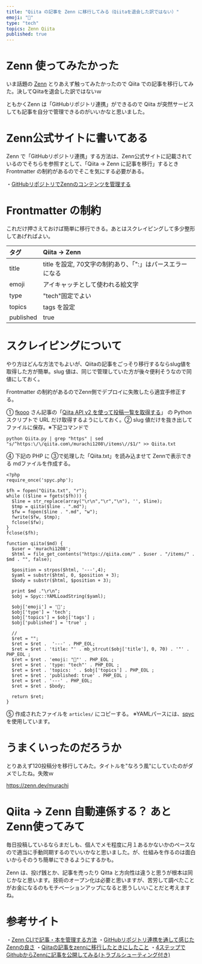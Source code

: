 ```yaml
---
title: "Qiita の記事を Zenn に移行してみる（Qiitaを退会した訳ではない）"
emoji: "📝"
type: "tech"
topics: Zenn Qiita
published: true
---
```


# Zenn 使ってみたかった
いま話題の [Zenn](https://zenn.dev/) とりあえず触ってみたかったので Qiita での記事を移行してみた。決してQiitaを退会した訳ではないｗ

ともかくZenn は「GitHubリポジトリ連携」ができるので Qiita が突然サービスしても記事を自分で管理できるのがいいかなと思いました。

# Zenn公式サイトに書いてある
Zenn で「GitHubリポジトリ連携」する方法は、Zenn公式サイトに記載されているのでそちらを参照すとして、「Qiita → Zenn に記事を移行」するとき Frontmatter の制約があるのでそこを気にする必要がある。

・[GitHubリポジトリでZennのコンテンツを管理する](https://zenn.dev/zenn/articles/connect-to-github)

# Frontmatter の制約
これだけ押さえておけば簡単に移行できる。あとはスクレイピングして多少整形してあげればよい。

| タグ | Qiita → Zenn |
|:-----------|:------------|
| title | title を設定, 70文字の制約あり、「":」はパースエラーになる |
| emoji | アイキャッチとして使われる絵文字 |
| type| "tech"固定でよい |
| topics | tags を設定 | 
| published | true |

# スクレイピングについて
やり方はどんな方法でもよいが、Qiitaの記事をごっそり移行するならslug値を取得した方が簡単。slug 値は、同じで管理していた方が後々便利そうなので同値にしておく。

Frontmatter の制約があるのでZenn側でデプロイに失敗したら適宜手修正する。


① [fkooo](https://qiita.com/fkooo) さん記事の「[Qiita API v2 を使って投稿一覧を取得する](https://qiita.com/fkooo/items/250f42a0b641fb96b5ff)」 の Python スクリプトで URL だけ取得するようにしておく。② slug 値だけを抜き出してファイルに保存。※下記コマンドで

```text
python Qiita.py | grep "https" | sed "s/^https:\/\/qiita.com\/murachi1208\/items\//$1/" >> Qiita.txt
```

④ 下記の PHP に ③で処理した「Qiita.txt」を読み込ませて Zennで表示できる mdファイルを作成する。

```php5
<?php
require_once('spyc.php');

$fh = fopen("Qiita.txt", "r");
while (($line = fgets($fh))) {
  $line = str_replace(array("\r\n","\r","\n"), '', $line);
  $tmp = qiita($line . ".md");
  $fw = fopen($line . ".md", "w");
  fwrite($fw, $tmp);
  fclose($fw);
}
fclose($fh);

function qiita($md) {
  $user = 'murachi1208';
  $html = file_get_contents("https://qiita.com/" . $user . "/items/" . $md . "", false);

  $position = strpos($html, '---',4);
  $yaml = substr($html, 0, $position + 3);
  $body = substr($html, $position + 3);

  print $md ."\r\n";
  $obj = Spyc::YAMLLoadString($yaml);

  $obj['emoji'] = '📝';
  $obj['type'] = 'tech';
  $obj['topics'] = $obj['tags'] ;
  $obj['published'] = 'true' ;

  //
  $ret = "";
  $ret = $ret .  '---' . PHP_EOL;
  $ret = $ret . 'title: "' . mb_strcut($obj['title'], 0, 70) . '"' . PHP_EOL ;
  $ret = $ret . 'emoji: "📝"' . PHP_EOL ;
  $ret = $ret . 'type: "tech"' . PHP_EOL ;
  $ret = $ret . 'topics: ' . $obj['topics'] . PHP_EOL ;
  $ret = $ret . 'published: true' . PHP_EOL ;
  $ret = $ret . '---' . PHP_EOL;
  $ret = $ret . $body;

  return $ret;
}
```

⑤ 作成されたファイルを ```articles/``` にコピーする。
※YAMLパースには、[spyc](https://blog.sus-happy.net/spyc-yaml) を使用しています。

# うまくいったのだろうか
とりあえず120投稿分を移行してみた。タイトルを"なろう風"にしていたのがダメでしたね。失敗ｗ

https://zenn.dev/murachi

# Qiita → Zenn 自動連係する？ あとZenn使ってみて
毎日投稿しているならまだしも、個人でメモ程度に月１あるかないかのペースなので適当に手動同期するのでいいかなと思いました。が、仕組みを作るのは面白いからそのうち簡単にできるようにするかも。

Zenn は、投げ銭とか、記事を売ったり Qitta と方向性は違うと思うが根本は同じかなと思います。技術のオープン化は必要と思いますが、苦労して調べたことがお金になるのもモチベーションアップになると思うしいいことだと考えますね。


# 参考サイト
・[Zenn CLIで記事・本を管理する方法](https://zenn.dev/zenn/articles/zenn-cli-guide)
・[GitHubリポジトリ連携を通して感じたZennの良さ](https://zenn.dev/unsoluble_sugar/articles/9c04a36a5decdb6d1b20)
・[Qiitaの記事をzennに移行したときにしたこと](https://zenn.dev/luna_chevalier/articles/ca9cb142a3111944f6af)
・[4ステップでGithubからZennに記事を公開してみる(トラブルシューティング付き)](https://zenn.dev/ohbashunsuke/articles/20200917001-deploy-with-github)







